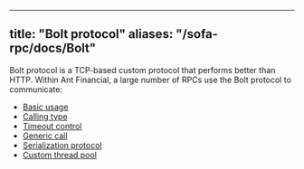 
---
title: "Bolt protocol"
aliases: "/sofa-rpc/docs/Bolt"
---


Bolt protocol is a TCP-based custom protocol that performs better than HTTP. Within Ant Financial, a large number of RPCs use the Bolt protocol to communicate:

* [Basic usage](../bolt-usage)
* [Calling type](../invoke-type)
* [Timeout control](../bolt-timeout)
* [Generic call](../generic-invoke)
* [Serialization protocol](../serialization)
* [Custom thread pool](../custom-thread-pool)